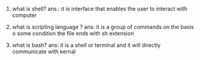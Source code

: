 1. what is shell?
ans.: it is interface that enables the user to interact with computer

2. what is scripting language ?
ans: it is a group of commands on the basis o some condition the file ends with sh extension

3. what is bash?
ans: it is a shell or terminal and it will directly communicate with kernal
 
